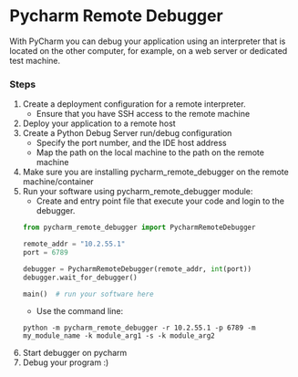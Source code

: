 # Pycharm Remote Debugger

With PyCharm you can debug your application using an interpreter that is located on the other computer, 
for example, on a web server or dedicated test machine.

### Steps
1. Create a deployment configuration for a remote interpreter.
   - Ensure that you have SSH access to the remote machine
2. Deploy your application to a remote host
3. Create a Python Debug Server run/debug configuration
    - Specify the port number, and the IDE host address
    - Map the path on the local machine to the path on the remote machine
4. Make sure you are installing pycharm_remote_debugger on the remote machine/container   
5. Run your software using pycharm_remote_debugger module: 
   - Create and entry point file that execute your code and login to the debugger.
   ```python
   from pycharm_remote_debugger import PycharmRemoteDebugger
   
   remote_addr = "10.2.55.1"
   port = 6789
   
   debugger = PycharmRemoteDebugger(remote_addr, int(port))
   debugger.wait_for_debugger()
   
   main()  # run your software here
   ```
   - Use the command line: 
   ```shell
   python -m pycharm_remote_debugger -r 10.2.55.1 -p 6789 -m my_module_name -k module_arg1 -s -k module_arg2
   ```
6. Start debugger on pycharm
7. Debug your program :) 
